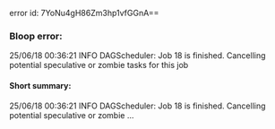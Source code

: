 error id: 7YoNu4gH86Zm3hp1vfGGnA==
### Bloop error:

25/06/18 00:36:21 INFO DAGScheduler: Job 18 is finished. Cancelling potential speculative or zombie tasks for this job
#### Short summary: 

25/06/18 00:36:21 INFO DAGScheduler: Job 18 is finished. Cancelling potential speculative or zombie ...